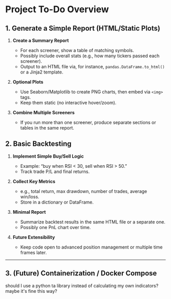 # Project To-Do Overview

## 1. **Generate a Simple Report (HTML/Static Plots)**
1. **Create a Summary Report**  
   - For each screener, show a table of matching symbols.  
   - Possibly include overall stats (e.g., how many tickers passed each screener).  
   - Output to an HTML file via, for instance, `pandas.DataFrame.to_html()` or a Jinja2 template.

2. **Optional Plots**  
   - Use Seaborn/Matplotlib to create PNG charts, then embed via `<img>` tags.  
   - Keep them static (no interactive hover/zoom).

3. **Combine Multiple Screeners**  
   - If you run more than one screener, produce separate sections or tables in the same report.


## 2. **Basic Backtesting**
1. **Implement Simple Buy/Sell Logic**  
   - Example: “buy when RSI < 30, sell when RSI > 50.”  
   - Track trade P/L and final returns.

2. **Collect Key Metrics**  
   - e.g., total return, max drawdown, number of trades, average win/loss.  
   - Store in a dictionary or DataFrame.

3. **Minimal Report**  
   - Summarize backtest results in the same HTML file or a separate one.  
   - Possibly one PnL chart over time.

4. **Future Extensibility**  
   - Keep code open to advanced position management or multiple time frames later.

---

## 3. **(Future) Containerization / Docker Compose**
should I use a python ta library instead of calculating my own indicators? maybe it's fine this way?
